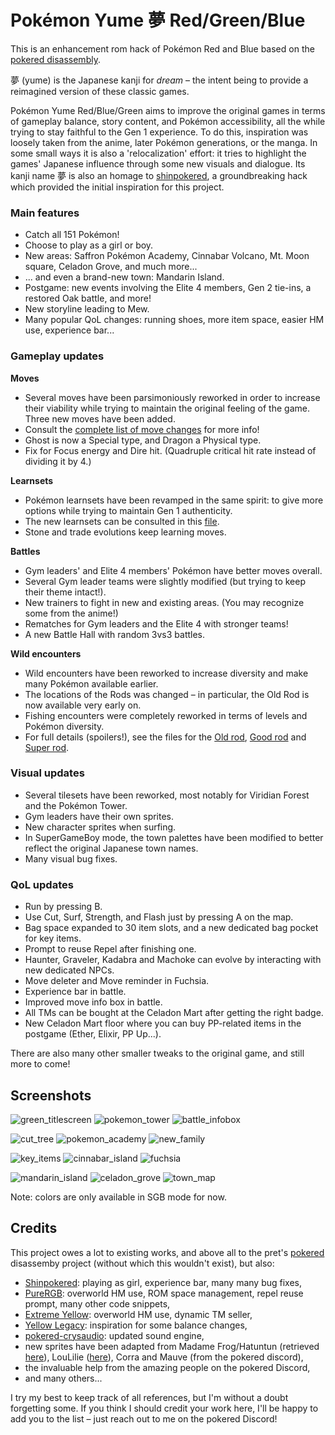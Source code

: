 # Pokémon Yume 夢 Red/Green/Blue

This is an enhancement rom hack of Pokémon Red and Blue based on the [pokered disassembly](https://github.com/pret/pokered).

夢 (yume) is the Japanese kanji for *dream* – the intent being to provide a reimagined version of these classic games.

Pokémon Yume Red/Blue/Green aims to improve the original games in terms of gameplay balance, story content, and Pokémon accessibility, all the while trying to stay faithful to the Gen 1 experience.
To do this, inspiration was loosely taken from the anime, later Pokémon generations, or the manga.
In some small ways it is also a 'relocalization' effort: it tries to highlight the games' Japanese influence through some new visuals and dialogue.
Its kanji name 夢 is also an homage to [shinpokered](https://github.com/jojobear13/shinpokered), a groundbreaking hack which provided the initial inspiration for this project.

### Main features

- Catch all 151 Pokémon!
- Choose to play as a girl or boy.
- New areas: Saffron Pokémon Academy, Cinnabar Volcano, Mt. Moon square, Celadon Grove, and much more...
- ... and even a brand-new town: Mandarin Island.
- Postgame: new events involving the Elite 4 members, Gen 2 tie-ins, a restored Oak battle, and more!
- New storyline leading to Mew.
- Many popular QoL changes: running shoes, more item space, easier HM use, experience bar...

### Gameplay updates

**Moves**
- Several moves have been parsimoniously reworked in order to increase their viability while trying to maintain the original feeling of the game. Three new moves have been added.
- Consult the [complete list of move changes](docs/move_changes.md) for more info!
- Ghost is now a Special type, and Dragon a Physical type.
- Fix for Focus energy and Dire hit. (Quadruple critical hit rate instead of dividing it by 4.)

**Learnsets**
- Pokémon learnsets have been revamped in the same spirit: to give more options while trying to maintain Gen 1 authenticity.
- The new learnsets can be consulted in this [file](data/pokemon/evos_moves.asm).
- Stone and trade evolutions keep learning moves.

**Battles**
- Gym leaders' and Elite 4 members' Pokémon have better moves overall.
- Several Gym leader teams were slightly modified (but trying to keep their theme intact!).
- New trainers to fight in new and existing areas. (You may recognize some from the anime!)
- Rematches for Gym leaders and the Elite 4 with stronger teams!
- A new Battle Hall with random 3vs3 battles.

**Wild encounters**
- Wild encounters have been reworked to increase diversity and make many Pokémon available earlier.
- The locations of the Rods was changed – in particular, the Old Rod is now available very early on.
- Fishing encounters were completely reworked in terms of levels and Pokémon diversity.
- For full details (spoilers!), see the files for the [Old rod](data/wild/old_rod.asm), [Good rod](data/wild/good_rod.asm) and [Super rod](data/wild/super_rod.asm).

### Visual updates

- Several tilesets have been reworked, most notably for Viridian Forest and the Pokémon Tower.
- Gym leaders have their own sprites.
- New character sprites when surfing.
- In SuperGameBoy mode, the town palettes have been modified to better reflect the original Japanese town names.
- Many visual bug fixes.

### QoL updates

- Run by pressing B.
- Use Cut, Surf, Strength, and Flash just by pressing A on the map. 
- Bag space expanded to 30 item slots, and a new dedicated bag pocket for key items.
- Prompt to reuse Repel after finishing one.
- Haunter, Graveler, Kadabra and Machoke can evolve by interacting with new dedicated NPCs.
- Move deleter and Move reminder in Fuchsia.
- Experience bar in battle.
- Improved move info box in battle.
- All TMs can be bought at the Celadon Mart after getting the right badge.
- New Celadon Mart floor where you can buy PP-related items in the postgame (Ether, Elixir, PP Up...).

There are also many other smaller tweaks to the original game, and still more to come!

## Screenshots

![green_titlescreen](/docs/screenshots/green_titlescreen.png?raw=true)
![pokemon_tower](/docs/screenshots/pokemon_tower.png?raw=true)
![battle_infobox](/docs/screenshots/battle_infobox.png?raw=true)

![cut_tree](/docs/screenshots/cut_tree.png?raw=true)
![pokemon_academy](/docs/screenshots/pokemon_academy.png?raw=true)
![new_family](/docs/screenshots/new_family.png?raw=true)

![key_items](/docs/screenshots/key_items.png?raw=true)
![cinnabar_island](/docs/screenshots/cinnabar_island.png?raw=true)
![fuchsia](/docs/screenshots/fuchsia.png?raw=true)

![mandarin_island](/docs/screenshots/mandarin_island.png?raw=true)
![celadon_grove](/docs/screenshots/celadon_grove.png?raw=true)
![town_map](/docs/screenshots/town_map.png?raw=true)

Note: colors are only available in SGB mode for now.

## Credits

This project owes a lot to existing works, and above all to the pret's [pokered](https://github.com/pret/pokered) disassemby project (without which this wouldn't exist), but also:

- [Shinpokered](https://github.com/jojobear13/shinpokered): playing as girl, experience bar, many many bug fixes,
- [PureRGB](https://github.com/Vortyne/pureRGB): overworld HM use, ROM space management, repel reuse prompt, many other code snippets,
- [Extreme Yellow](https://github.com/RainbowMetalPigeon/ExtremeYellow): overworld HM use, dynamic TM seller,
- [Yellow Legacy](https://github.com/cRz-Shadows/Pokemon_Yellow_Legacy): inspiration for some balance changes,
- [pokered-crysaudio](https://github.com/dannye/pokered-crysaudio/tree/1edc6019fb8630bccd94f0b0e7dd4082cf7f4245): updated sound engine,
- new sprites have been adapted from Madame Frog/Hatuntun (retrieved [here](https://www.deviantart.com/ghost-missingno/art/Blue-Sprites-for-R-G-B-Y-339796334)), LouLilie ([here](https://www.deviantart.com/loulilie/art/PokemonSpecial-Sprites-Yellow-302559354)), Corra and Mauve (from the pokered discord),
- the invaluable help from the amazing people on the pokered Discord,
- and many others...

I try my best to keep track of all references, but I'm without a doubt forgetting some.
If you think I should credit your work here, I'll be happy to add you to the list – just reach out to me on the pokered Discord!
